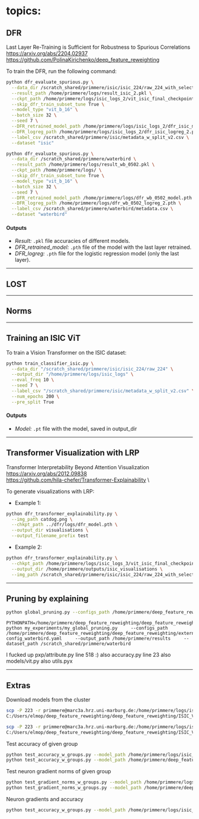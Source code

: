 
# topics:

## **DFR**
Last Layer Re-Training is Sufficient for Robustness to Spurious Correlations \
https://arxiv.org/abs/2204.02937
https://github.com/PolinaKirichenko/deep_feature_reweighting

To train the DFR, run the following command:

```bash
python dfr_evaluate_spurious.py \
  --data_dir /scratch_shared/primmere/isic/isic_224/raw_224_with_selected \
  --result_path /home/primmere/logs/result_isic_2.pkl \
  --ckpt_path /home/primmere/logs/isic_logs_2/vit_isic_final_checkpoint_test.pt \
  --skip_dfr_train_subset_tune True \
  --model_type "vit_b_16" \
  --batch_size 32 \
  --seed 7 \
  --DFR_retrained_model_path /home/primmere/logs/isic_logs_2/dfr_isic_model.pth \
  --DFR_logreg_path /home/primmere/logs/isic_logs_2/dfr_isic_logreg_2.pth \
  --label_csv /scratch_shared/primmere/isic/metadata_w_split_v2.csv \
  --dataset "isic"
```

```bash
python dfr_evaluate_spurious.py \
  --data_dir /scratch_shared/primmere/waterbird \
  --result_path /home/primmere/logs/result_wb_0502.pkl \
  --ckpt_path /home/primmere/logs/ \
  --skip_dfr_train_subset_tune True \
  --model_type "vit_b_16" \
  --batch_size 32 \
  --seed 7 \
  --DFR_retrained_model_path /home/primmere/logs/dfr_wb_0502_model.pth \
  --DFR_logreg_path /home/primmere/logs/dfr_wb_0502_logreg_2.pth \
  --label_csv /scratch_shared/primmere/waterbird/metadata.csv \
  --dataset "waterbird"
```

#### **Outputs**
- *Result:* `.pkl` file accuracies of different models.
- *DFR_retrained_model:* `.pth` file of the model with the last layer retrained.
- *DFR_logreg:* `.pth` file for the logistic regression model (only the last layer).

---
## **LOST**

---
## **Norms**

---

## **Training an ISIC ViT**
To train a Vision Transformer on the ISIC dataset:

```bash
python train_classifier_isic.py \
  --data_dir "/scratch_shared/primmere/isic/isic_224/raw_224" \
  --output_dir "/home/primmere/logs/isic_logs" \
  --eval_freq 10 \
  --seed 7 \
  --label_csv "/scratch_shared/primmere/isic/metadata_w_split_v2.csv" \
  --num_epochs 200 \
  --pre_split True
```
#### **Outputs**
- *Model:* `.pt` file with the model, saved in output_dir

---

## **Transformer Visualization with LRP**
Transformer Interpretability Beyond Attention Visualization \
https://arxiv.org/abs/2012.09838 \
https://github.com/hila-chefer/Transformer-Explainability \

To generate visualizations with LRP:

- Example 1:

```bash
python dfr_transformer_explainability.py \
  --img_path catdog.png \
  --chkpt_path ../dfr/logs/dfr_model.pth \
  --output_dir visualisations \
  --output_filename_prefix test
```

- Example 2:

```bash
python dfr_transformer_explainability.py \
  --chkpt_path /home/primmere/logs/isic_logs_3/vit_isic_final_checkpoint_test.pt \
  --output_dir /home/primmere/outputs/isic_visualisations \
  --img_path /scratch_shared/primmere/isic/isic_224/raw_224_with_selected/ISIC_0055226.jpg
```

---
## **Pruning by explaining**
```bash
python global_pruning.py --configs_path /home/primmere/deep_feature_reweighting/deep_feature_reweighting/external/pruning_by_explaining/configs/test-config.yaml --output_path /home/primmere/results --dataset_path /hpc_shared/primmere/imagenet/ILSVRC/Data/CLS-LOC
```

```
PYTHONPATH=/home/primmere/deep_feature_reweighting/deep_feature_reweighting/external/pruning_by_explaining python my_experiments/my_global_pruning.py     --configs_path /home/primmere/deep_feature_reweighting/deep_feature_reweighting/external/pruning_by_explaining/my_configs/test-config_waterbird.yaml     --output_path /home/primmere/results     --dataset_path /scratch_shared/primmere/waterbird
```
I fucked up pxp/attribute.py line 518 :)
also accuracy.py line 23
also models/vit.py
also utils.pyx

---

## **Extras**

Download models from the cluster
```bash
scp -P 223 -r primmere@marc3a.hrz.uni-marburg.de:/home/primmere/logs/isic_logs_3/dfr_isic_model.pth \
C:/Users/elmop/deep_feature_reweighting/deep_feature_reweighting/ISIC_ViT/

scp -P 223 -r primmere@marc3a.hrz.uni-marburg.de:/home/primmere/logs/isic_logs_3/vit_isic_final_checkpoint_test.pt \
C:/Users/elmop/deep_feature_reweighting/deep_feature_reweighting/ISIC_ViT/
```

Test accuracy of given group
```bash
python test_accuracy_w_groups.py --model_path /home/primmere/logs/isic_logs_4/vit_isic_v2.pt --data_dir /scratch_shared/primmere/isic/isic_224/raw_224_with_selected --metadata_csv /scratch_shared/primmere/isic/metadata_w_split_v2.csv --split "test" --num_workers 8 --batch_size 128
python test_accuracy_w_groups.py --model_path /home/primmere/deep_feature_reweighting/deep_feature_reweighting/dfr/logs/vit_waterbirds.pth --data_dir /scratch_shared/primmere/waterbird --split "test" --num_workers 8 --batch_size 128 --dataset "waterbirds"
```

Test neuron gradient norms of given group
```bash
python test_gradient_norms_w_groups.py --model_path /home/primmere/logs/isic_logs_4/vit_isic_v2.pt --data_dir /scratch_shared/primmere/isic/isic_224/raw_224_with_selected --metadata_csv /scratch_shared/primmere/isic/metadata_w_split_v2.csv --split "test" --num_workers 8 --batch_size 128 --group 0
python test_gradient_norms_w_groups.py --model_path /home/primmere/deep_feature_reweighting/deep_feature_reweighting/dfr/logs/vit_waterbirds.pth --data_dir /scratch_shared/primmere/waterbird --split "test" --num_workers 8 --batch_size 128 --dataset "waterbirds" --group 0
```
Neuron gradients and accuracy
```bash
python test_accuracy_w_groups.py --model_path /home/primmere/logs/isic_logs_4/vit_isic_v2.pt --data_dir /scratch_shared/primmere/isic/isic_224/raw_224_with_selected --metadata_csv /scratch_shared/primmere/isic/metadata_w_split_v2.csv --split "test" --num_workers 8 --batch_size 64 --gradient_norm_pruning True --n_groups 4 --n_prunable_neurons 3
```